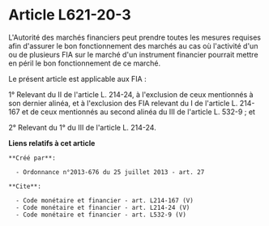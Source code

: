 # Article L621-20-3

L'Autorité des marchés financiers peut prendre toutes les mesures requises afin d'assurer le bon fonctionnement des marchés
au cas où l'activité d'un ou de plusieurs FIA sur le marché d'un instrument financier pourrait mettre en péril le bon
fonctionnement de ce marché. 

Le présent article est applicable aux FIA : 

1° Relevant du II de l'article L. 214-24, à l'exclusion de ceux mentionnés à son dernier alinéa, et à l'exclusion des FIA
relevant du I de l'article L. 214-167 et de ceux mentionnés au second alinéa du III de l'article L. 532-9 ; et 

2° Relevant du 1° du III de l'article L. 214-24.

**Liens relatifs à cet article**

	**Créé par**:

	  - Ordonnance n°2013-676 du 25 juillet 2013 - art. 27

	**Cite**:

	  - Code monétaire et financier - art. L214-167 (V)
	  - Code monétaire et financier - art. L214-24 (V)
	  - Code monétaire et financier - art. L532-9 (V)
